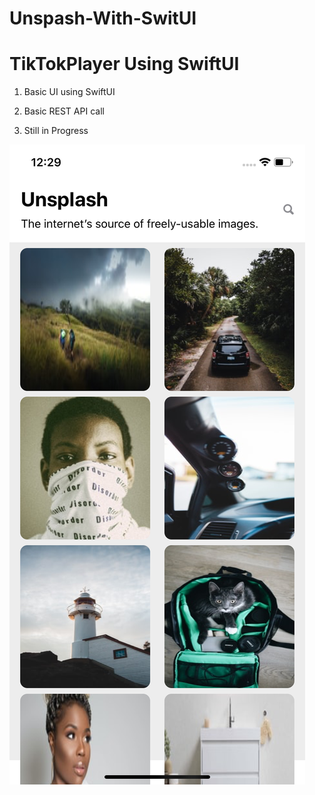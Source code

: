 # Unspash-With-SwitUI

# TikTokPlayer Using SwiftUI

1. Basic UI using SwiftUI

2. Basic REST API call

3. Still in Progress



<img src= "Screen/home.png" >

